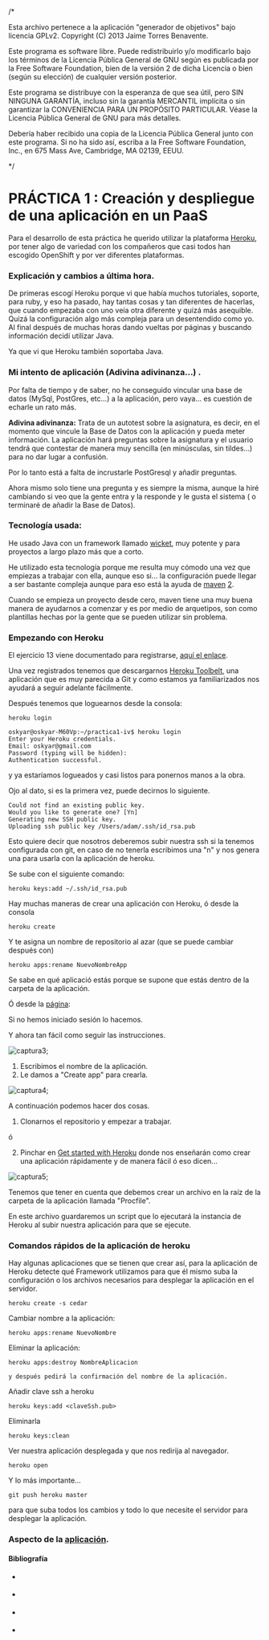 /*

Esta archivo pertenece a la aplicación "generador de objetivos" bajo licencia GPLv2. Copyright (C) 2013 Jaime Torres Benavente.

Este programa es software libre. Puede redistribuirlo y/o modificarlo bajo los términos de la Licencia Pública General de GNU según es publicada por la Free Software Foundation, bien de la versión 2 de dicha Licencia o bien (según su elección) de cualquier versión posterior.

Este programa se distribuye con la esperanza de que sea útil, pero SIN NINGUNA GARANTÍA, incluso sin la garantía MERCANTIL implícita o sin garantizar la CONVENIENCIA PARA UN PROPÓSITO PARTICULAR. Véase la Licencia Pública General de GNU para más detalles.

Debería haber recibido una copia de la Licencia Pública General junto con este programa. Si no ha sido así, escriba a la Free Software Foundation, Inc., en 675 Mass Ave, Cambridge, MA 02139, EEUU.

*/

# PRÁCTICA 1 : Creación y despliegue de una aplicación en un PaaS

Para el desarrollo de esta práctica he querido utilizar la plataforma [Heroku](www.heroku.com), por tener algo de variedad con los compañeros que casi todos han escogido OpenShift y por ver diferentes plataformas.

### Explicación y cambios a última hora.

De primeras escogí Heroku porque vi que había muchos tutoriales, soporte, para ruby, y eso ha pasado, hay tantas cosas y tan diferentes de hacerlas, que cuando empezaba con uno veía otra diferente y quizá más asequible. Quizá la configuración algo más compleja para un desentendido como yo.
Al final después de muchas horas dando vueltas por páginas y buscando información decidí utilizar Java.

Ya que vi que Heroku también soportaba Java.

### Mi intento de aplicación (Adivina adivinanza...) .

Por falta de tiempo y de saber, no he conseguido vincular una base de datos (MySql, PostGres, etc...) a la aplicación, pero vaya... es cuestión de echarle un rato más.

**Adivina adivinanza:** Trata de un autotest sobre la asignatura, es decir, en el momento que vincule la Base de Datos con la aplicación y pueda meter información. La aplicación hará preguntas sobre la asignatura y el usuario tendrá que contestar de manera muy sencilla (en minúsculas, sin tildes...) para no dar lugar a confusión.

Por lo tanto está a falta de incrustarle PostGresql y añadir preguntas.

Ahora mismo solo tiene una pregunta y es siempre la misma, aunque la hiré cambiando si veo que la gente entra y la responde y le gusta el sistema ( o terminaré de añadir la Base de Datos).

### Tecnología usada:

He usado Java con un framework llamado [wicket](http://wicket.apache.org/), muy potente y para proyectos a largo plazo más que a corto.

He utilizado esta tecnología porque me resulta muy cómodo una vez que empiezas a trabajar con ella, aunque eso si... la configuración puede llegar a ser bastante compleja aunque para eso está la ayuda de [maven](http://maven.apache.org/) [2](http://es.wikipedia.org/wiki/Maven).

Cuando se empieza un proyecto desde cero, maven tiene una muy buena manera de ayudarnos a comenzar y es por medio de arquetipos, son como plantillas hechas por la gente que se pueden utilizar sin problema.



### Empezando con Heroku

El ejercicio 13 viene documentado para registrarse, [aquí el enlace](https://github.com/oskyar/InfraestructuraVirtual/blob/master/Ejercicios07102013.md).

Una vez registrados tenemos que descargarnos [Heroku Toolbelt](https://toolbelt.heroku.com/), una aplicación que es muy parecida a Git y como estamos ya familiarizados nos ayudará a seguir adelante fácilmente.

Después tenemos que loguearnos desde la consola:

	heroku login

	oskyar@oskyar-M60Vp:~/practica1-iv$ heroku login
	Enter your Heroku credentials.
	Email: oskyar@gmail.com
	Password (typing will be hidden): 
	Authentication successful.

y ya estaríamos logueados y casi listos para ponernos manos a la obra.

Ojo al dato, si es la primera vez, puede decirnos lo siguiente.

	Could not find an existing public key.
	Would you like to generate one? [Yn] 
	Generating new SSH public key.
	Uploading ssh public key /Users/adam/.ssh/id_rsa.pub

Esto quiere decir que nosotros deberemos subir nuestra ssh si la tenemos configurada con git, en caso de no tenerla escribimos una "n" y nos genera una para usarla con la aplicación de heroku.

Se sube con el siguiente comando:

	heroku keys:add ~/.ssh/id_rsa.pub 


Hay muchas maneras de crear una aplicación con Heroku, ó desde la consola

	heroku create

Y te asigna un nombre de repositorio al azar (que se puede cambiar después con)

	heroku apps:rename NuevoNombreApp

Se sabe en qué aplicació estás porque se supone que estás dentro de la carpeta de la aplicación.

Ó desde la [página](https://dashboard.heroku.com/apps):

Si no hemos iniciado sesión lo hacemos.

Y ahora tan fácil como seguir las instrucciones.

![captura3](https://github.com/oskyar/Practica1-PaaS/blob/master/documentacion/3.%20creando%20aplicacion%20heroku.png);

1. Escribimos el nombre de la aplicación.
2. Le damos a "Create app" para crearla.

![captura4](https://github.com/oskyar/Practica1-PaaS/blob/master/documentacion/4.%20Nombre%20de%20la%20aplicacion.png);


A continuación podemos hacer dos cosas. 
1. Clonarnos el repositorio y empezar a trabajar.

ó

2. Pinchar en [Get started with Heroku](https://devcenter.heroku.com/articles/quickstart) donde nos enseñarán como crear una aplicación rápidamente y de manera fácil ó eso dicen...

![captura5](https://github.com/oskyar/Practica1-PaaS/blob/master/documentacion/5.%20Terminado%20.png);
	

Tenemos que tener en cuenta que debemos crear un archivo en la raíz de la carpeta de la aplicación llamada "Procfile".

En este archivo guardaremos un script que lo ejecutará la instancia de Heroku al subir nuestra aplicación para que se ejecute.


### Comandos rápidos de la aplicación de heroku

Hay algunas aplicaciones que se tienen que crear así, para la aplicación de Heroku detecte qué Framework utilizamos para que él mismo suba la configuración o los archivos necesarios para desplegar la aplicación en el servidor.
	
	heroku create -s cedar

Cambiar nombre a la aplicación:

	heroku apps:rename NuevoNombre

Eliminar la aplicación:

	heroku apps:destroy NombreAplicacion

	y después pedirá la confirmación del nombre de la aplicación.


Añadir clave ssh a heroku

	heroku keys:add <claveSsh.pub>

Eliminarla

	heroku keys:clean

Ver nuestra aplicación desplegada y que nos redirija al navegador.

	heroku open


Y lo más importante...

	git push heroku master

para que suba todos los cambios y todo lo que necesite el servidor para desplegar la aplicación.


### Aspecto de la [aplicación]().





#### Bibliografía

+ [](https://github.com/dashorst/heroku-wicket-quickstart)
 
+ [](http://www.wicket-library.com/wicket-examples/index.html)

+ [](https://devcenter.heroku.com/categories/java)

+ [](https://devcenter.heroku.com/articles/getting-started-with-java)
